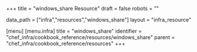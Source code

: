 +++
title = "windows_share Resource"
draft = false
robots = ""

data_path = ["infra","resources","windows_share"]
layout = "infra_resource"


[menu]
  [menu.infra]
    title = "windows_share"
    identifier = "chef_infra/cookbook_reference/resources/windows_share"
    parent = "chef_infra/cookbook_reference/resources"
+++

<!-- The contents of this page are automatically generated from the windows_share.yaml file in the data directory. -->
<!-- To suggest a change, edit the https://github.com/chef/chef/blob/master/lib/chef/resource/windows_share.rb file
      and submit a pull request to the https://github.com/chef/chef repository. -->
